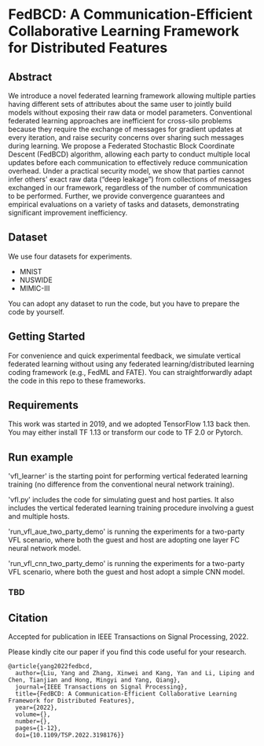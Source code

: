 # FedBCD: A Communication-Efficient Collaborative Learning Framework for Distributed Features

## Abstract
We introduce a novel federated learning framework allowing multiple parties having different sets of attributes about the same user to jointly build models without exposing their raw data or model parameters. Conventional federated learning approaches are inefficient for cross-silo problems because they require the exchange of messages for gradient updates at every iteration, and raise security concerns over sharing such messages during learning. We propose a Federated Stochastic Block Coordinate Descent (FedBCD) algorithm, allowing each party to conduct multiple local updates before each communication to effectively reduce communication overhead. Under a practical security model, we show that parties cannot infer others' exact raw data (“deep leakage”) from collections of messages exchanged in our framework, regardless of the number of communication to be performed. Further, we provide convergence guarantees and empirical evaluations on a variety of tasks and datasets, demonstrating significant improvement inefficiency.

## Dataset

We use four datasets for experiments. 

- MNIST
- NUSWIDE
- MIMIC-III

You can adopt any dataset to run the code, but you have to prepare the code by yourself. 

## Getting Started

For convenience and quick experimental feedback, we simulate vertical federated learning without using any federated learning/distributed learning coding framework (e.g., FedML and FATE). You can straightforwardly adapt the code in this repo to these frameworks. 

## Requirements

This work was started in 2019, and we adopted TensorFlow 1.13 back then. You may either install TF 1.13 or transform our code to TF 2.0 or Pytorch.  

## Run example

'vfl_learner' is the starting point for performing vertical federated learning training (no difference from the conventional neural network training).

'vfl.py' includes the code for simulating guest and host parties. It also includes the vertical federated learning training procedure involving a guest and multiple hosts.

'run_vfl_aue_two_party_demo' is running the experiments for a two-party VFL scenario, where both the guest and host are adopting one layer FC neural network model. 

'run_vfl_cnn_two_party_demo' is running the experiments for a two-party VFL scenario, where both the guest and host adopt a simple CNN model. 

### TBD


## Citation 
Accepted for publication in IEEE Transactions on Signal Processing, 2022.

Please kindly cite our paper if you find this code useful for your research.

```
@article{yang2022fedbcd,
  author={Liu, Yang and Zhang, Xinwei and Kang, Yan and Li, Liping and Chen, Tianjian and Hong, Mingyi and Yang, Qiang},
  journal={IEEE Transactions on Signal Processing}, 
  title={FedBCD: A Communication-Efficient Collaborative Learning Framework for Distributed Features}, 
  year={2022},
  volume={},
  number={},
  pages={1-12},
  doi={10.1109/TSP.2022.3198176}}
```

